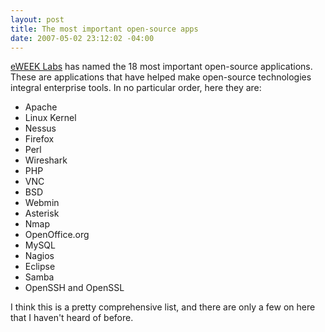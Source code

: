 ```yaml
---
layout: post
title: The most important open-source apps
date: 2007-05-02 23:12:02 -04:00
---
```


[eWEEK Labs](http://www.eweek.com/slideshow/0,1206,pg=0&s=25947&a=206265,00.asp "http://www.eweek.com/slideshow/0,1206,pg=0&s=25947&a=206265,00.asp") has named the 18 most important open-source applications. These are applications that have helped make open-source technologies integral enterprise tools. In no particular order, here they are:

*   Apache
*   Linux Kernel
*   Nessus
*   Firefox
*   Perl
*   Wireshark
*   PHP
*   VNC
*   BSD
*   Webmin
*   Asterisk
*   Nmap
*   OpenOffice.org
*   MySQL
*   Nagios
*   Eclipse
*   Samba
*   OpenSSH and OpenSSL 

I think this is a pretty comprehensive list, and there are only a few on here that I haven't heard of before.
